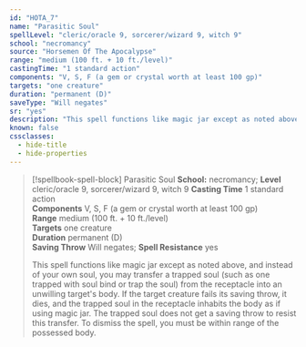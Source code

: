 ```yaml
---
id: "HOTA_7"
name: "Parasitic Soul"
spellLevel: "cleric/oracle 9, sorcerer/wizard 9, witch 9"
school: "necromancy"
source: "Horsemen Of The Apocalypse"
range: "medium (100 ft. + 10 ft./level)"
castingTime: "1 standard action"
components: "V, S, F (a gem or crystal worth at least 100 gp)"
targets: "one creature"
duration: "permanent (D)"
saveType: "Will negates"
sr: "yes"
description: "This spell functions like magic jar except as noted above, and instead of your own soul, you may transfer a trapped soul (such as one trapped with soul bind or trap the soul) from the receptacle into an unwilling target's body. If the target creature fails its saving throw, it dies, and the trapped soul in the receptacle inhabits the body as if using magic jar. The trapped soul does not get a saving throw to resist this transfer. To dismiss the spell, you must be within range of the possessed body."
known: false
cssclasses:
  - hide-title
  - hide-properties
---
```


> [!spellbook-spell-block] Parasitic Soul
> **School:** necromancy; **Level** cleric/oracle 9, sorcerer/wizard 9, witch 9
> **Casting Time** 1 standard action  
> **Components** V, S, F (a gem or crystal worth at least 100 gp)  
> **Range** medium (100 ft. + 10 ft./level)  
> **Targets** one creature  
> **Duration** permanent (D)  
> **Saving Throw** Will negates; **Spell Resistance** yes
> 
> This spell functions like magic jar except as noted above, and instead of your own soul, you may transfer a trapped soul (such as one trapped with soul bind or trap the soul) from the receptacle into an unwilling target's body. If the target creature fails its saving throw, it dies, and the trapped soul in the receptacle inhabits the body as if using magic jar. The trapped soul does not get a saving throw to resist this transfer. To dismiss the spell, you must be within range of the possessed body.